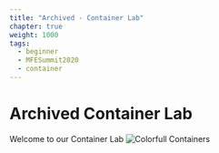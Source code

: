```yaml
---
title: "Archived - Container Lab"
chapter: true
weight: 1000
tags:
  - beginner
  - MFESummit2020
  - container
---
```


# Archived Container Lab

Welcome to our Container Lab 
![Colorfull Containers](/images/mfe/colorful-containers.jpg)
